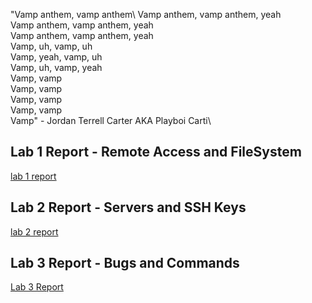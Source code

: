 "Vamp anthem, vamp anthem\ 
Vamp anthem, vamp anthem, yeah\
Vamp anthem, vamp anthem, yeah\
Vamp anthem, vamp anthem, yeah\
Vamp, uh, vamp, uh\
Vamp, yeah, vamp, uh\
Vamp, uh, vamp, yeah\
Vamp, vamp\
Vamp, vamp\
Vamp, vamp\
Vamp, vamp\
Vamp" - Jordan Terrell Carter AKA Playboi Carti\
## Lab 1 Report - Remote Access and FileSystem
[lab 1 report](guaguagua.md)
## Lab 2 Report - Servers and SSH Keys
[lab 2 report](labReport2.md)
## Lab 3 Report - Bugs and Commands
[Lab 3 Report](lab3.md)
